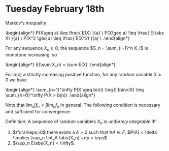 # Tuesday February 18th

Markov's inequality:

\begin{align*}
P(X\geq a) \leq \frac{ E(X) }{a} \\
P(X\geq a) \leq \frac{ E(\abs X) }{a} \\
P(X^2 \geq a) \leq \frac{ E(X^2) }{a} \\
.\end{align*}

For any sequence $X_n\geq 0$, the sequence $S_n = \sum_{i=1}^n X_i$ is monotone increasing, so

\begin{align*}
E(\sum X_n) = \sum E(X)
.\end{align*}

For $b(x)$ a strictly increasing positive function, for any random variable $X\geq 0$ we have

\begin{align*}
\sum_{n=1}^\infty P(X \geq b(n)) \leq E b\inv(X) \leq \sum_{n=0}^\infty P(X > b(n))
.\end{align*}

Note that $\lim_n \int f_n \neq \int \lim_n f_n$ in general.
The following condition is necessary and sufficient for convergence:

Definition:
A sequence of random variables $X_n$ is *uniformly integrable* iff 

1. $\forall\eps>0$ there exists a $\delta > 0$ such that $\forall A\in F$, $P(A) < \delta \implies \sup_n \int_A \abs{X_n} ~dp < \eps$
2. $\sup_n E\abs{X_n} < \infty$.



